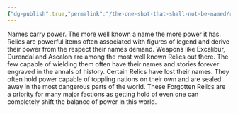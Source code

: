 ```yaml
---
{"dg-publish":true,"permalink":"/the-one-shot-that-shall-not-be-named/relics/"}
---
```




Names carry power. The more well known a name the more power it has. Relics are powerful items often associated with figures of legend and derive their power from the respect their names demand. Weapons like Excalibur, Durendal and Ascalon are among the most well known Relics out there. The few capable of wielding them often have their names and stories forever engraved in the annals of history. Certain Relics have lost their names. They often hold power capable of toppling nations on their own and are sealed away in the most dangerous parts of the world. These Forgotten Relics are a priority for many major factions as getting hold of even one can completely shift the balance of power in this world.
